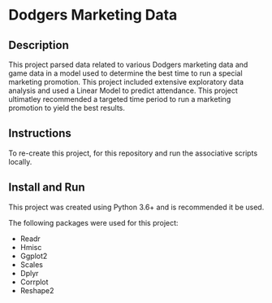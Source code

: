 # **Dodgers Marketing Data**

## Description
This project parsed data related to various Dodgers marketing data and game data in a model used to determine the best time to run a special marketing promotion. This project included extensive exploratory data analysis and used a Linear Model to predict attendance. This project ultimatley recommended a targeted time period to run a marketing promotion to yield the best results.

## Instructions
To re-create this project, for this repository and run the associative scripts locally.

## Install and Run
This project was created using Python 3.6+ and is recommended it be used.

The following packages were used for this project:

- Readr
- Hmisc
- Ggplot2
- Scales
- Dplyr
- Corrplot
- Reshape2
